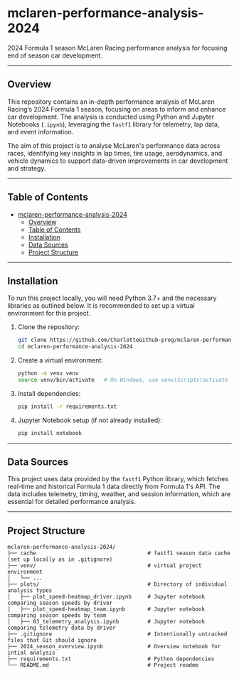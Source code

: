 # mclaren-performance-analysis-2024
2024 Formula 1 season McLaren Racing performance analysis for focusing end of season car development.

---

## Overview

This repository contains an in-depth performance analysis of McLaren Racing’s 2024 Formula 1 season, focusing on areas to inform and enhance car development. The analysis is conducted using Python and Jupyter Notebooks (`.ipynb`), leveraging the `fastf1` library for telemetry, lap data, and event information.

The aim of this project is to analyse McLaren's performance data across races, identifying key insights in lap times, tire usage, aerodynamics, and vehicle dynamics to support data-driven improvements in car development and strategy.

---

## Table of Contents

- [mclaren-performance-analysis-2024](#mclaren-performance-analysis-2024)
  - [Overview](#overview)
  - [Table of Contents](#table-of-contents)
  - [Installation](#installation)
  - [Data Sources](#data-sources)
  - [Project Structure](#project-structure)

---

## Installation

To run this project locally, you will need Python 3.7+ and the necessary libraries as outlined below. It is recommended to set up a virtual environment for this project.

1. Clone the repository:

    ```bash
    git clone https://github.com/CharlotteGithub-prog/mclaren-performance-analysis-2024.git
    cd mclaren-performance-analysis-2024
    ```

2. Create a virtual environment:

    ```bash
    python -m venv venv
    source venv/bin/activate   # On Windows, use venv\Scripts\activate
    ```

3. Install dependencies:

    ```bash
    pip install -r requirements.txt
    ```

4. Jupyter Notebook setup (if not already installed):

    ```bash
    pip install notebook
    ```

---

## Data Sources

This project uses data provided by the `fastf1` Python library, which fetches real-time and historical Formula 1 data directly from Formula 1's API. The data includes telemetry, timing, weather, and session information, which are essential for detailed performance analysis.

---

## Project Structure

```plaintext
mclaren-performance-analysis-2024/
├── cache                                   # fastf1 season data cache (set up locally as in .gitignore)
├── venv/                                   # virtual project environment
│   └── ...
├── plots/                                  # Directory of individual analysis types
│   ├── plot_speed-heatmap_driver.ipynb     # Jupyter notebook comparing season speeds by driver
│   ├── plot_speed-heatmap_team.ipynb       # Jupyter notebook comparing season speeds by team
│   ├── 03_telemetry_analysis.ipynb         # Jupyter notebook comparing telemetry data by driver
├── .gitignore                              # Intentionally untracked files that Git should ignore
├── 2024_season_overview.ipynb              # Overview notebook for intial analysis
├── requirements.txt                        # Python dependencies 
└── README.md                               # Project readme
